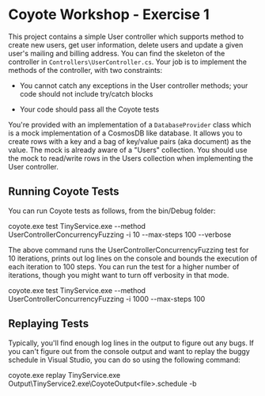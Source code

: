 ﻿
# Coyote Workshop - Exercise 1

This project contains a simple User controller which supports method to create new users, get user information, delete users and update a given user's mailing and billing address. You can find the skeleton of the controller in `Controllers\UserController.cs`. Your job is to implement the methods of the controller, with two constraints:

* You cannot catch any exceptions in the User controller methods; your code should not include try/catch blocks

* Your code should pass all the Coyote tests

You're provided with an implementation of a `DatabaseProvider` class which is a mock implementation of a CosmosDB like database. It allows you to create rows with a key and a bag of key/value pairs (aka document) as the value. The mock is already aware of a "Users" collection. You should use the mock to read/write rows in the Users collection when implementing the User controller.

## Running Coyote Tests

You can run Coyote tests as follows, from the bin/Debug folder:

  coyote.exe test TinyService.exe --method UserControllerConcurrencyFuzzing -i 10 --max-steps 100 --verbose

The above command runs the UserControllerConcurrencyFuzzing test for 10 iterations, prints out log lines on the console and bounds the execution of each iteration to 100 steps. You can run the test for a higher number of iterations, though you might want to turn off verbosity in that mode.

  coyote.exe test TinyService.exe --method UserControllerConcurrencyFuzzing -i 1000 --max-steps 100

## Replaying Tests

Typically, you'll find enough log lines in the output to figure out any bugs. If you can't figure out from the console output and want to replay the buggy schedule in Visual Studio, you can do so using the following command:

  coyote.exe replay TinyService.exe Output\TinyService2.exe\CoyoteOutput\<file>.schedule -b

